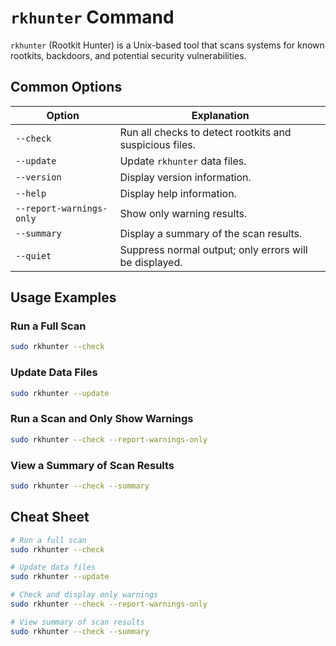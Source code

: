 # `rkhunter` Command

`rkhunter` (Rootkit Hunter) is a Unix-based tool that scans systems for known rootkits, backdoors, and potential security vulnerabilities.

## Common Options

| Option        | Explanation                                                                 |
|---------------|-----------------------------------------------------------------------------|
| `--check`     | Run all checks to detect rootkits and suspicious files.                      |
| `--update`    | Update `rkhunter` data files.                                                |
| `--version`   | Display version information.                                                 |
| `--help`      | Display help information.                                                    |
| `--report-warnings-only` | Show only warning results.                                        |
| `--summary`   | Display a summary of the scan results.                                       |
| `--quiet`     | Suppress normal output; only errors will be displayed.                       |

## Usage Examples

### Run a Full Scan
```bash
sudo rkhunter --check
```

### Update Data Files
```bash
sudo rkhunter --update
```

### Run a Scan and Only Show Warnings
```bash
sudo rkhunter --check --report-warnings-only
```

### View a Summary of Scan Results
```bash
sudo rkhunter --check --summary
```

## Cheat Sheet

```bash
# Run a full scan
sudo rkhunter --check

# Update data files
sudo rkhunter --update

# Check and display only warnings
sudo rkhunter --check --report-warnings-only

# View summary of scan results
sudo rkhunter --check --summary
```
